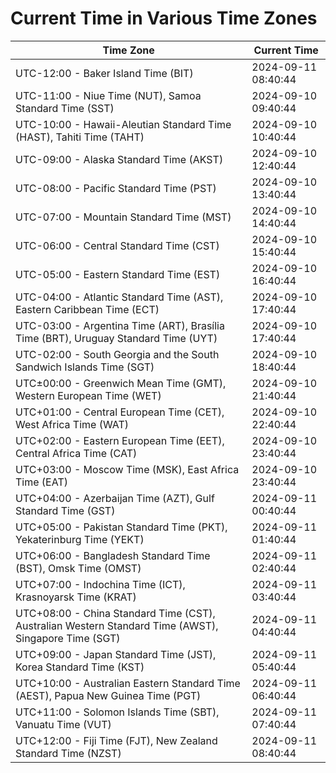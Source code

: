 # Current Time in Various Time Zones

| Time Zone | Current Time |
|-----------|--------------|
| UTC-12:00 - Baker Island Time (BIT) | 2024-09-11 08:40:44 |
| UTC-11:00 - Niue Time (NUT), Samoa Standard Time (SST) | 2024-09-10 09:40:44 |
| UTC-10:00 - Hawaii-Aleutian Standard Time (HAST), Tahiti Time (TAHT) | 2024-09-10 10:40:44 |
| UTC-09:00 - Alaska Standard Time (AKST) | 2024-09-10 12:40:44 |
| UTC-08:00 - Pacific Standard Time (PST) | 2024-09-10 13:40:44 |
| UTC-07:00 - Mountain Standard Time (MST) | 2024-09-10 14:40:44 |
| UTC-06:00 - Central Standard Time (CST) | 2024-09-10 15:40:44 |
| UTC-05:00 - Eastern Standard Time (EST) | 2024-09-10 16:40:44 |
| UTC-04:00 - Atlantic Standard Time (AST), Eastern Caribbean Time (ECT) | 2024-09-10 17:40:44 |
| UTC-03:00 - Argentina Time (ART), Brasília Time (BRT), Uruguay Standard Time (UYT) | 2024-09-10 17:40:44 |
| UTC-02:00 - South Georgia and the South Sandwich Islands Time (SGT) | 2024-09-10 18:40:44 |
| UTC±00:00 - Greenwich Mean Time (GMT), Western European Time (WET) | 2024-09-10 21:40:44 |
| UTC+01:00 - Central European Time (CET), West Africa Time (WAT) | 2024-09-10 22:40:44 |
| UTC+02:00 - Eastern European Time (EET), Central Africa Time (CAT) | 2024-09-10 23:40:44 |
| UTC+03:00 - Moscow Time (MSK), East Africa Time (EAT) | 2024-09-10 23:40:44 |
| UTC+04:00 - Azerbaijan Time (AZT), Gulf Standard Time (GST) | 2024-09-11 00:40:44 |
| UTC+05:00 - Pakistan Standard Time (PKT), Yekaterinburg Time (YEKT) | 2024-09-11 01:40:44 |
| UTC+06:00 - Bangladesh Standard Time (BST), Omsk Time (OMST) | 2024-09-11 02:40:44 |
| UTC+07:00 - Indochina Time (ICT), Krasnoyarsk Time (KRAT) | 2024-09-11 03:40:44 |
| UTC+08:00 - China Standard Time (CST), Australian Western Standard Time (AWST), Singapore Time (SGT) | 2024-09-11 04:40:44 |
| UTC+09:00 - Japan Standard Time (JST), Korea Standard Time (KST) | 2024-09-11 05:40:44 |
| UTC+10:00 - Australian Eastern Standard Time (AEST), Papua New Guinea Time (PGT) | 2024-09-11 06:40:44 |
| UTC+11:00 - Solomon Islands Time (SBT), Vanuatu Time (VUT) | 2024-09-11 07:40:44 |
| UTC+12:00 - Fiji Time (FJT), New Zealand Standard Time (NZST) | 2024-09-11 08:40:44 |
